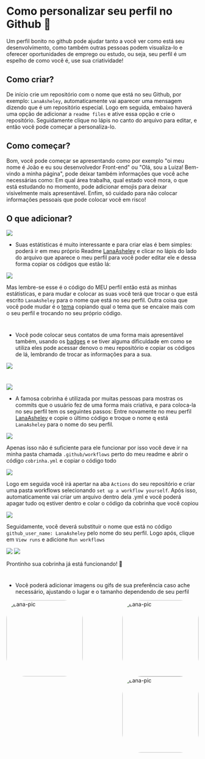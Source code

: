 # Como personalizar seu perfil no Github 📑

Um perfil bonito no github pode ajudar tanto a você ver como está seu desenvolvimento, como também outras pessoas podem visualiza-lo e oferecer oportunidades de emprego ou estudo, ou seja, seu perfil é um espelho de como você é, use sua criatividade!

## Como criar?

De início crie um repositório com o nome que está no seu Github, por exemplo: `LanaAsheley`, automaticamente vai aparecer uma mensagem dizendo que é um repositório especial. Logo em seguida, embaixo haverá uma opção de adicionar a `readme files` e ative essa opção e crie o repositório. Seguidamente clique no lápis no canto do arquivo para editar, e então você pode começar a personaliza-lo. 

## Como começar?

Bom, você pode começar se apresentando como por exemplo "oi meu nome é João e eu sou desenvolvedor Front-end" ou "Olá, sou a Luiza! Bem-vindo a minha página", pode deixar também informações que você ache necessárias como: Em qual área trabalha, qual estado você mora, o que está estudando no momento, pode adicionar emojis para deixar visivelmente mais apresentável. Enfim, só cuidado para não colocar informações pessoais que pode colocar você em risco!

## O que adicionar?

<img src=https://cdn.discordapp.com/attachments/934990728373886996/986728190783393792/unknown.png>

* Suas estátisticas é muito interessante e para criar elas é bem simples:
poderá ir em meu próprio Readme [LanaAsheley](https://github.com/LanaAsheley/LanaAsheley/blob/main/README.md) e clicar no lápis do lado do arquivo que aparece o meu perfil para você poder editar ele e dessa forma copiar os códigos que estão lá:

<img src=https://cdn.discordapp.com/attachments/934990728373886996/986709660667084880/unknown.png>

 Mas lembre-se esse é o código do MEU perfil então está as minhas estátisticas, e para mudar e colocar as suas você terá que trocar o que está escrito `LanaAsheley` para o nome que está no seu perfil. Outra coisa que você pode mudar é o [tema](https://github.com/anuraghazra/github-readme-stats/blob/master/themes/README.md) copiando qual o tema que se encaixe mais com o seu perfil e trocando no seu próprio código. 

#

* Você pode colocar seus contatos de uma forma mais apresentável também, usando os [badges](https://dev.to/envoy_/150-badges-for-github-pnk) e se tiver alguma dificuldade em como se utiliza eles pode acessar denovo o meu repositório e copiar os códigos de lá, lembrando de trocar as informações para a sua.

<img src=https://cdn.discordapp.com/attachments/934990728373886996/986714703894024262/unknown.png>

#

<img src=https://cdn.discordapp.com/attachments/934990728373886996/986727959681433600/unknown.png>

* A famosa cobrinha é utilizada por muitas pessoas para mostras os commits que o usuário fez de uma forma mais criativa, e para coloca-la no seu perfil tem os seguintes passos: Entre novamente no meu perfil [LanaAsheley](https://github.com/LanaAsheley/LanaAsheley/blob/main/README.md) e copie o último código e troque o nome q está `LanaAsheley` para o nome do seu perfil.

<img src=https://media.discordapp.net/attachments/934990728373886996/986720628822388736/unknown.png>

Apenas isso não é suficiente para ele funcionar por isso você deve ir na minha pasta chamada `.github/workflows` perto do meu readme e abrir o código `cobrinha.yml` e copiar o código todo 


<img src=https://cdn.discordapp.com/attachments/934990728373886996/986719287173591150/unknown.png>

Logo em seguida você irá apertar na aba `Actions` do seu repositório e criar uma pasta workflows selecionando `set up a workflow yourself`. Após isso, automaticamente vai criar um arquivo dentro dela .yml e você poderá apagar tudo oq estiver dentro e colar o código da cobrinha que você copiou

<img src=https://cdn.discordapp.com/attachments/934990728373886996/986722862025044048/unknown.png>

Seguidamente, você deverá substituir o nome que está no código ` github_user_name: LanaAsheley` pelo nome do seu perfil. Logo após, clique em `View runs` e adicione `Run workflows`

<img src=https://cdn.discordapp.com/attachments/934990728373886996/986724891246092359/unknown.png>

<img src=https://cdn.discordapp.com/attachments/934990728373886996/986726463376068618/unknown.png>

Prontinho sua cobrinha já está funcionando! 🐍

#

* Você poderá adicionar imagens ou gifs de sua preferência caso ache necessário, ajustando o lugar e o tamanho dependendo de seu perfil

<div>
    <img align="left" alt="Lana-pic" height="200" style="border-radius:50px;" 
   src=https://cdn.discordapp.com/attachments/953748242292699174/978020906049871942/83540b2757a6787beb8157b6868c468e.gif
</div>

<div>
    <img align="right" alt="Lana-pic" height="200" style="border-radius:50px;" 
   src=https://cdn.discordapp.com/attachments/934990728373886996/981622341731770419/download20220603151219.png
</div>

<div>
    <img align="right" alt="Lana-pic" height="200" style="border-radius:50px;" 
   src=https://gfycat.com/unknownfirstannelid
</div>